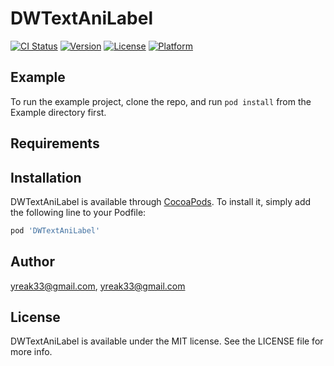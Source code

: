 # DWTextAniLabel

[![CI Status](https://img.shields.io/travis/yreak33@gmail.com/DWTextAniLabel.svg?style=flat)](https://travis-ci.org/yreak33@gmail.com/DWTextAniLabel)
[![Version](https://img.shields.io/cocoapods/v/DWTextAniLabel.svg?style=flat)](https://cocoapods.org/pods/DWTextAniLabel)
[![License](https://img.shields.io/cocoapods/l/DWTextAniLabel.svg?style=flat)](https://cocoapods.org/pods/DWTextAniLabel)
[![Platform](https://img.shields.io/cocoapods/p/DWTextAniLabel.svg?style=flat)](https://cocoapods.org/pods/DWTextAniLabel)

## Example

To run the example project, clone the repo, and run `pod install` from the Example directory first.

## Requirements

## Installation

DWTextAniLabel is available through [CocoaPods](https://cocoapods.org). To install
it, simply add the following line to your Podfile:

```ruby
pod 'DWTextAniLabel'
```

## Author

yreak33@gmail.com, yreak33@gmail.com

## License

DWTextAniLabel is available under the MIT license. See the LICENSE file for more info.
